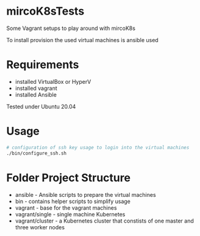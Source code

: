 # mircoK8sTests
Some Vagrant setups to play around with mircoK8s

To install provision the used virtual machines is ansible used

# Requirements
* installed VirtualBox or HyperV
* installed vagrant
* installed Ansible

Tested under Ubuntu 20.04

# Usage
```bash
# configuration of ssh key usage to login into the virtual machines
./bin/configure_ssh.sh
```

# Folder Project Structure
* ansible - Ansible scripts to prepare the virtual machines
* bin - contains helper scripts to simplify usage
* vagrant - base for the vagrant machines
* vagrant/single - single machine Kubernetes
* vagrant/cluster - a Kubernetes cluster that constists of one master and three worker nodes
